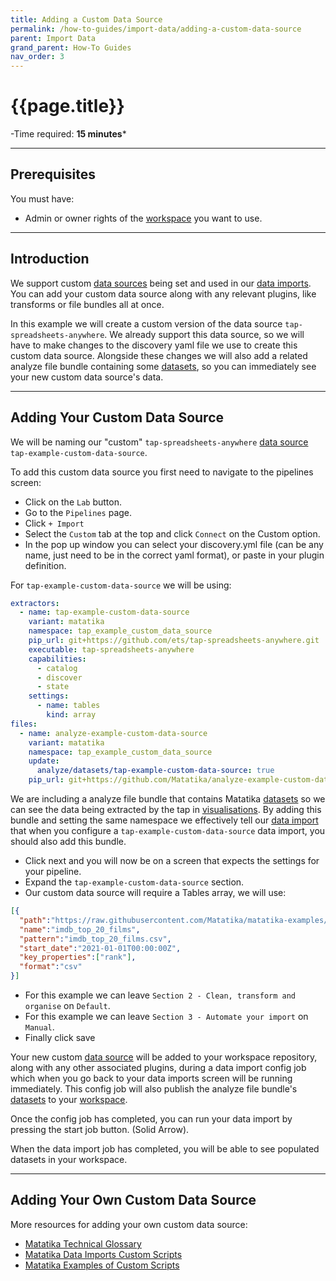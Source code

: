 ```yaml
---
title: Adding a Custom Data Source
permalink: /how-to-guides/import-data/adding-a-custom-data-source
parent: Import Data
grand_parent: How-To Guides
nav_order: 3
---
```


# {{page.title}}

-Time required: **15 minutes***

---

## Prerequisites

You must have:

- Admin or owner rights of the [workspace]({{site.baseurl}}/glossary#workspace) you want to use.

---

## Introduction

We support custom [data sources]({{site.baseurl}}/glossary#data-source) being set and used in our [data imports]({{site.baseurl}}/glossary#data-import). You can add your custom data source along with any relevant plugins, like transforms or file bundles all at once.

In this example we will create a custom version of the data source `tap-spreadsheets-anywhere`. We already support this data source, so we will have to make changes to the discovery yaml file we use to create this custom data source. Alongside these changes we will also add a related analyze file bundle containing some [datasets]({{site.baseurl}}/dataml/datasetml/), so you can immediately see your new custom data source's data.


---

## Adding Your Custom Data Source

We will be naming our "custom" `tap-spreadsheets-anywhere` [data source]({{site.baseurl}}/glossary#data-source) `tap-example-custom-data-source`.

To add this custom data source you first need to navigate to the pipelines screen:

- Click on the `Lab` button.
- Go to the `Pipelines` page.
- Click `+ Import`
- Select the `Custom` tab at the top and click `Connect` on the Custom option.
- In the pop up window you can select your discovery.yml file (can be any name, just need to be in the correct yaml format), or paste in your plugin definition.

For `tap-example-custom-data-source` we will be using:

```yaml
extractors:
  - name: tap-example-custom-data-source
    variant: matatika
    namespace: tap_example_custom_data_source
    pip_url: git+https://github.com/ets/tap-spreadsheets-anywhere.git
    executable: tap-spreadsheets-anywhere
    capabilities:
      - catalog
      - discover
      - state
    settings:
      - name: tables
        kind: array
files:
  - name: analyze-example-custom-data-source
    variant: matatika
    namespace: tap_example_custom_data_source
    update:
      analyze/datasets/tap-example-custom-data-source: true
    pip_url: git+https://github.com/Matatika/analyze-example-custom-data-source.git
```

We are including a analyze file bundle that contains Matatika [datasets]({{site.baseurl}}/dataml/datasetml/) so we can see the data being extracted by the tap in [visualisations]({{site.baseurl}}/dataml/datasetml/charts). By adding this bundle and setting the same namespace we effectively tell our [data import]({{site.baseurl}}/glossary#data-import) that when you configure a `tap-example-custom-data-source` data import, you should also add this bundle.

- Click next and you will now be on a screen that expects the settings for your pipeline.
- Expand the `tap-example-custom-data-source` section.
- Our custom data source will require a Tables array, we will use:
```json
[{
  "path":"https://raw.githubusercontent.com/Matatika/matatika-examples/master/example_adding_a_custom_data_source",
  "name":"imdb_top_20_films",
  "pattern":"imdb_top_20_films.csv",
  "start_date":"2021-01-01T00:00:00Z",
  "key_properties":["rank"],
  "format":"csv" 
}]
```
- For this example we can leave `Section 2 - Clean, transform and organise` on `Default`.
- For this example we can leave `Section 3 - Automate your import` on `Manual`.
- Finally click save

Your new custom [data source]({{site.baseurl}}/glossary#data-source) will be added to your workspace repository, along with any other associated plugins, during a data import config job which when you go back to your data imports screen will be running immediately. This config job will also publish the analyze file bundle's [datasets]({{site.baseurl}}/dataml/datasetml/) to your [workspace]({{site.baseurl}}/glossary#workspace).

Once the config job has completed, you can run your data import by pressing the start job button. (Solid Arrow).

When the data import job has completed, you will be able to see populated datasets in your workspace.

---

## Adding Your Own Custom Data Source

More resources for adding your own custom data source:

- [Matatika Technical Glossary](https://github.com/Matatika/matatika-examples/tree/master/matatika_technical_glossary#custom-data-source)
- [Matatika Data Imports Custom Scripts]({{site.baseurl}}/dataml/pipelineml/custom-scripts)
- [Matatika Examples of Custom Scripts](https://github.com/Matatika/matatika-examples/tree/master/example_data_import_scripts)
